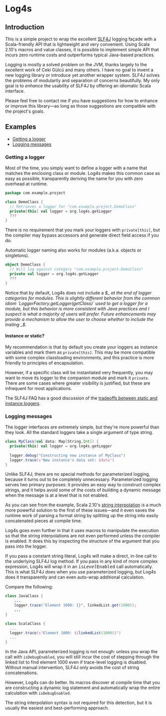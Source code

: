 # Log4s #

## Introduction ##

This is a simple project to wrap the excellent [SLF4J](http://slf4j.org/)
logging façade with a Scala-friendly API that is lightweight and very 
convenient.  Using Scala 2.10's macros and value classes, it is possible to 
implement simple API that incurs zero runtime costs and outperforms typical
Java-based practices.

Logging is mostly a solved problem on the JVM, thanks largely to the excellent 
work of Ceki Gülcü and many others.  I have no goal to invent a new logging 
library or introduce yet another wrapper system.  SLF4J solves the problems 
of modularity and separation of concerns beautifully.  My only goal is to 
*enhance* the usability of SLF4J by offering an idiomatic Scala interface.

Please feel free to contact me if you have suggestions for how to enhance or 
improve this library—as long as those suggestions are compatible with the 
project's goals.


## Examples ##

- [Getting a logger](#getting-a-logger)
- [Logging messages](#logging-messages)

### Getting a logger ###

Most of the time, you simply want to define a logger with a name that matches
the enclosing class or module.  Log4s makes this common case as easy as 
possible, transparently deriving the name for you with zero overhead at runtime. 

```scala
package com.example.project

class DemoClass {
  // Retrieves a logger for "com.example.project.DemoClass"
  private[this] val logger = org.log4s.getLogger 
  ???
} 
```

There is no requirement that you mark your loggers with `private[this]`, but 
the compiler may bypass accessors and generate direct field access if you do.

Automatic logger naming also works for modules (a.k.a. objects or 
singletons).

```scala
object DemoClass {
  // Will log against category "com.example.project.DemoClass"
  private val logger = org.log4s.getLogger
  ???
}
```

Notice that by default, Log4s does not include a _$_ at the end of logger 
categories for modules.  This is slightly different behavior from the common 
idiom `LoggerFactory.getLogger(getClass)` used to get a logger for a module, 
but this behavior is more consistent with Java practices and I suspect is what 
a majority of users will prefer.  Future enhancements may provide a mechanism 
to allow the user to choose whether to include the trailing _$_.    

#### Instance or static? ####

My recommendation is that by default you create your loggers as instance 
variables and mark them as `private[this]`.  This may be more compatible with 
some complex classloading environments, and this practice is more friendly to 
principles of encapsulation.

However, if a specific class will be instantiated very frequently, you may 
want to move its logger to the companion module and mark it `private`. 
There are some cases where greater visibility is justified, but these are 
infrequent for most applications.

The SLF4J FAQ has a good discussion of the [tradeoffs between static and 
instance loggers](http://slf4j.org/faq.html#declared_static).

### Logging messages ###

The logger interfaces are extremely simple, but they're more powerful than 
they look.  All the standard loggers take a single argument of type string. 

```scala
class MyClass(val data: Map[String,Int]) {
  private[this] val logger = org.log4s.getLogger
  
  logger.debug("Constructing new instance of MyClass")
  logger.trace(s"New instance's data set: $data")
}
```

Unlike SLF4J, there are no special methods for parameterized logging, because 
it turns out to be completely unnecessary.  Parameterized logging serves two 
primary purposes: it provides an easy way to construct complex strings, and it 
helps avoid some of the costs of building a dynamic message when the message 
is at a level that is not enabled.

As you can see from the example, Scala 2.10's 
[string interpolation](http://docs.scala-lang.org/overviews/core/string-interpolation.html) 
is a much more powerful solution to the first of these issues—and it even saves
the runtime work of parsing a format string by splitting up the string into
easily concatenated pieces at compile time.

Log4s goes even further in that it uses macros to manipulate the execution so 
that the string interpolations are not even performed unless the compiler is 
enabled.  It does this by inspecting the structure of the argument that you 
pass into the logger.  

If you pass a constant string literal, Log4s will make a direct, in-line call 
to the underlying SLF4J log method.  If you pass in any kind of more complex
expression, Log4s will wrap it in an <tt>is<i>Level</i>Enabled</tt> call
automatically.  This is what SLF4J does when you use parameterized logging, but
Log4s does it transparently and can even auto-wrap additional calculation.

Compare the following:

```java
class JavaClass {
    ...    
    logger.trace("Element 1000: {}", linkedList.get(1000));
    ...
}
```

```scala
class ScalaClass {
  ...
  logger.trace(s"Element 1000: ${linkedList(1000)}")
  ...
}
```

In the Java API, parameterized logging is not enough: unless you wrap the call
with `isDebugEnabled`, you will still incur the cost of stepping through the
linked list to find element 1000 even if trace-level logging is disabled.  
Without manual intervention, SLF4J only avoids the cost of string 
concatenations.

However, Log4s can do better. Its macros discover at compile time that you are
constructing a dynamic log statement and automatically wrap the entire
calculation with `isDebugEnabled`.

The string interpolation syntax is not required for this detection, but it 
is usually the easiest and best-performing approach. 
